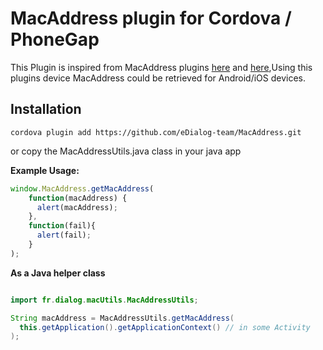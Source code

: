 # MacAddress plugin for Cordova / PhoneGap

This Plugin is inspired from MacAddress plugins
[here](https://github.com/purplecabbage/phonegap-plugins/tree/master/Android/MacAddress)
and [here](https://github.com/jcesarmobile/my-phonegap-plugins/tree/master/iOS/MacAddressPlugin),Using this plugins 
device MacAddress could be retrieved for Android/iOS devices.

## Installation 

`cordova plugin add https://github.com/eDialog-team/MacAddress.git`  

or copy the MacAddressUtils.java class in your java app

**Example Usage:**

```js
window.MacAddress.getMacAddress(
    function(macAddress) {
      alert(macAddress);
    },
    function(fail){
      alert(fail);
    }
);
```
**As a Java helper class**
```java

import fr.dialog.macUtils.MacAddressUtils;

String macAddress = MacAddressUtils.getMacAddress(
  this.getApplication().getApplicationContext() // in some Activity
);
```
